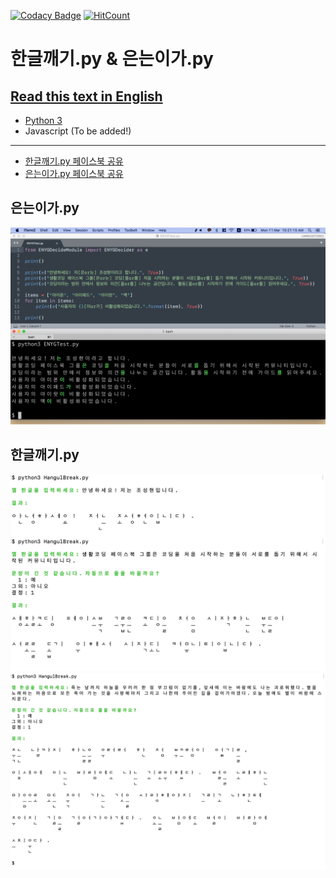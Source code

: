 [![Codacy Badge](https://api.codacy.com/project/badge/Grade/b3504707702a491bb4a40ad495a55cd6)](https://app.codacy.com/app/anaclumos/hangulbreak?utm_source=github.com&utm_medium=referral&utm_content=anaclumos/hangulbreak&utm_campaign=Badge_Grade_Dashboard) [![HitCount](http://hits.dwyl.io/anaclumos/hangulbreak.svg)](http://hits.dwyl.io/anaclumos/hangulbreak)

# 한글깨기.py & 은는이가.py

## [Read this text in English](READMEEng.md)

  * [Python 3](Python)
  * Javascript (To be added!)

---

  * [한글깨기.py 페이스북 공유](https://www.facebook.com/groups/codingeverybody/permalink/2725256104181575/)
  * [은는이가.py 페이스북 공유](https://www.facebook.com/groups/codingeverybody/permalink/2751648758208976/)

## 은는이가.py

![demo3](assets/demo3.png)

## 한글깨기.py

![demo1.png](assets/demo1.png)
![demo2.png](assets/demo2.png)